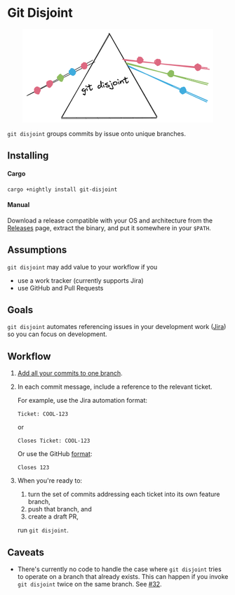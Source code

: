 # Git Disjoint

<p align="center">
  <img src="https://github.com/EricCrosson/git-disjoint/blob/master/assets/logo.png?raw=true" alt="alt-text"/>
</p>

`git disjoint` groups commits by issue onto unique branches.

## Installing

#### Cargo

```
cargo +nightly install git-disjoint
```

#### Manual

Download a release compatible with your OS and architecture from the [Releases] page, extract the binary, and put it somewhere in your `$PATH`.

[releases]: https://github.com/EricCrosson/git-disjoint/releases/latest

## Assumptions

`git disjoint` may add value to your workflow if you

- use a work tracker (currently supports Jira)
- use GitHub and Pull Requests

## Goals

`git disjoint` automates referencing issues in your development work ([Jira]) so you can focus on development.

[Jira]: https://support.atlassian.com/jira-software-cloud/docs/reference-issues-in-your-development-work/

## Workflow

1. [Add all your commits to one branch].

1. In each commit message, include a reference to the relevant ticket.

   For example, use the Jira automation format:

   ```
   Ticket: COOL-123
   ```

   or

   ```
   Closes Ticket: COOL-123
   ```

   Or use the GitHub [format]: 

    ```
    Closes 123
    ```

   [format]: https://github.blog/2013-01-22-closing-issues-via-commit-messages/

1. When you're ready to:

   1. turn the set of commits addressing each ticket into its own feature branch,
   1. push that branch, and 
   1. create a draft PR,

   run `git disjoint`.

[add all your commits to one branch]: https://drewdevault.com/2020/04/06/My-weird-branchless-git-workflow.html
[git-branchless]: https://github.com/arxanas/git-branchless

## Caveats

- There's currently no code to handle the case where `git disjoint` tries to operate on a branch that already exists. This can happen if you invoke `git disjoint` twice on the same branch. See [#32].

[#32]: https://github.com/EricCrosson/git-disjoint/issues/32
